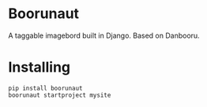 # Boorunaut
A taggable imagebord built in Django. Based on Danbooru.

# Installing

```
pip install boorunaut
boorunaut startproject mysite
```
